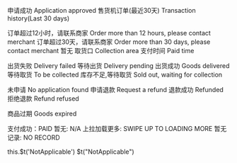 申请成功 Application approved
售货机订单(最近30天) Transaction history(Last 30 days)

订单超过12小时，请联系商家 Order more than 12 hours, please contact merchant
订单超过30天，请联系商家 Order more than 30 days, please contact merchant
暂无
取货口 Collection area
支付时间 Paid time

出货失败 Delivery failed
等待出货 Delivery pending
出货成功 Goods delivered
等待取货 To be collected
库存不足,等待取货 Sold out, waiting for collection

未申请 No application found
申请退款 Request a refund
退款成功 Refunded
拒绝退款 Refund refused

商品过期 Goods expired

支付成功：PAID
暂无: N/A
上拉加载更多: SWIPE UP TO LOADING MORE 
暂无记录: NO RECORD

this.$t('NotApplicable')
$t("NotApplicable")
